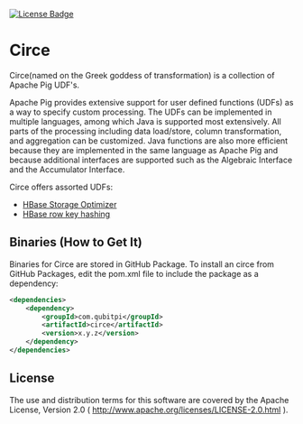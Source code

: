[![License Badge](https://img.shields.io/badge/Apache%202.0-F25910.svg?style=for-the-badge&logo=Apache&logoColor=white) ](https://www.apache.org/licenses/LICENSE-2.0)

Circe
=====

Circe(named on the Greek goddess of transformation) is a collection of Apache Pig UDF's.

Apache Pig provides extensive support for user defined functions (UDFs) as a way to specify custom processing. The UDFs
can be implemented in multiple languages, among which Java is supported most extensively. All parts of the processing
including data load/store, column transformation, and aggregation can be customized. Java functions are also more
efficient because they are implemented in the same language as Apache Pig and because additional interfaces are
supported such as the Algebraic Interface and the Accumulator Interface.

Circe offers assorted UDFs:

* [HBase Storage Optimizer](./src/main/java/com/qubitpi/circe/Md5Hash.java)
* [HBase row key hashing](./src/main/java/com/qubitpi/circe/AvroPacker.java)

Binaries (How to Get It)
------------------------

Binaries for Circe are stored in GitHub Package. To install an circe from GitHub Packages, edit the pom.xml file to
include the package as a dependency:

```xml
<dependencies>
    <dependency>
        <groupId>com.qubitpi</groupId>
        <artifactId>circe</artifactId>
        <version>x.y.z</version>
    </dependency>
</dependencies>
```

License
-------

The use and distribution terms for this software are covered by the Apache License, Version 2.0
( http://www.apache.org/licenses/LICENSE-2.0.html ).
